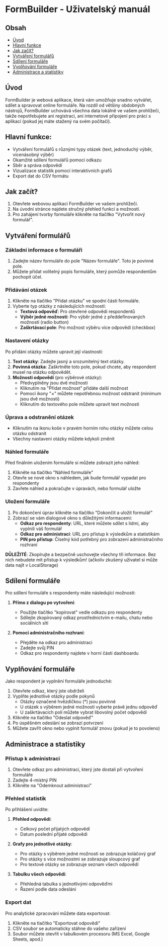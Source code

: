 # FormBuilder - Uživatelský manuál

## Obsah
- [Úvod](#úvod)
- [Hlavní funkce](#hlavní-funkce)
- [Jak začít?](#jak-začít)
- [Vytváření formulářů](#vytváření-formulářů)
- [Sdílení formuláře](#sdílení-formuláře)
- [Vyplňování formuláře](#vyplňování-formuláře)
- [Administrace a statistiky](#administrace-a-statistiky)

## Úvod

FormBuilder je webová aplikace, která vám umožňuje snadno vytvářet, sdílet a spravovat online formuláře. Na rozdíl od většiny obdobných nástrojů, FormBuilder uchovává všechna data lokálně ve vašem prohlížeči, takže nepotřebujete ani registraci, ani internetové připojení pro práci s aplikací (pokud jej máte stažený na svém počítači).

## Hlavní funkce:

- Vytváření formulářů s různými typy otázek (text, jednoduchý výběr, vícenásobný výběr)
- Okamžité sdílení formulářů pomocí odkazu
- Sběr a správa odpovědí
- Vizualizace statistik pomocí interaktivních grafů
- Export dat do CSV formátu

## Jak začít?

1. Otevřete webovou aplikaci FormBuilder ve vašem prohlížeči.
2. Na úvodní stránce najdete stručný přehled funkcí a možností.
3. Pro zahájení tvorby formuláře klikněte na tlačítko "Vytvořit nový formulář".

## Vytváření formulářů

### Základní informace o formuláři

1. Zadejte název formuláře do pole "Název formuláře". Toto je povinné pole.
2. Můžete přidat volitelný popis formuláře, který pomůže respondentům pochopit účel.

### Přidávání otázek

1. Klikněte na tlačítko "Přidat otázku" ve spodní části formuláře.
2. Vyberte typ otázky z následujících možností:
   - **Textová odpověď**: Pro otevřené odpovědi respondentů
   - **Výběr jedné možnosti**: Pro výběr jedné z předdefinovaných možností (radio button)
   - **Zaškrtávací pole**: Pro možnost výběru více odpovědí (checkbox)

### Nastavení otázky

Po přidání otázky můžete upravit její vlastnosti:

1. **Text otázky**: Zadejte jasný a srozumitelný text otázky.
2. **Povinná otázka**: Zaškrtněte toto pole, pokud chcete, aby respondent musel na otázku odpovědět.
3. **Možnosti odpovědí** (pro výběrové otázky):
   - Předvyplněny jsou dvě možnosti
   - Kliknutím na "Přidat možnost" přidáte další možnost
   - Pomocí ikony "×" můžete nepotřebnou možnost odstranit (minimum jsou dvě možnosti)
   - Kliknutím do textového pole můžete upravit text možnosti

### Úprava a odstranění otázek

- Kliknutím na ikonu koše v pravém horním rohu otázky můžete celou otázku odstranit
- Všechny nastavení otázky můžete kdykoli změnit

### Náhled formuláře

Před finálním uložením formuláře si můžete zobrazit jeho náhled:

1. Klikněte na tlačítko "Náhled formuláře"
2. Otevře se nové okno s náhledem, jak bude formulář vypadat pro respondenty
3. Zavřete náhled a pokračujte v úpravách, nebo formulář uložte

### Uložení formuláře

1. Po dokončení úprav klikněte na tlačítko "Dokončit a uložit formulář"
2. Zobrazí se vám dialogové okno s důležitými informacemi:
   - **Odkaz pro respondenty**: URL, které můžete sdílet s lidmi, aby vyplnili váš formulář
   - **Odkaz pro administraci**: URL pro přístup k výsledkům a statistikám
   - **PIN pro přístup**: Číselný kód potřebný pro zobrazení administračního rozhraní

**DŮLEŽITÉ**: Zkopírujte a bezpečně uschovejte všechny tři informace. Bez nich nebudete mít přístup k výsledkům! (ačkoliv zkušený uživatel si může data najít v LocalStorage)

## Sdílení formuláře

Pro sdílení formuláře s respondenty máte následující možnosti:

1. **Přímo z dialogu po vytvoření**:
   - Použijte tlačítko "kopírovat" vedle odkazu pro respondenty
   - Sdílejte zkopírovaný odkaz prostřednictvím e-mailu, chatu nebo sociálních sítí

2. **Pomocí administračního rozhraní**:
   - Přejděte na odkaz pro administraci
   - Zadejte svůj PIN
   - Odkaz pro respondenty najdete v horní části dashboardu

## Vyplňování formuláře

Jako respondent je vyplnění formuláře jednoduché:

1. Otevřete odkaz, který jste obdrželi
2. Vyplňte jednotlivé otázky podle pokynů
   - Otázky označené hvězdičkou (*) jsou povinné
   - U otázek s výběrem jedné možnosti vyberte právě jednu odpověď
   - U zaškrtávacích polí můžete vybrat libovolný počet odpovědí
3. Klikněte na tlačítko "Odeslat odpověď"
4. Po úspěšném odeslání se zobrazí potvrzení
5. Můžete zavřít okno nebo vyplnit formulář znovu (pokud je to povoleno)

## Administrace a statistiky

### Přístup k administraci

1. Otevřete odkaz pro administraci, který jste dostali při vytvoření formuláře
2. Zadejte 4-místný PIN
3. Klikněte na "Odemknout administraci"

### Přehled statistik

Po přihlášení uvidíte:

1. **Přehled odpovědí**:
   - Celkový počet přijatých odpovědí
   - Datum poslední přijaté odpovědi

2. **Grafy pro jednotlivé otázky**:
   - Pro otázky s výběrem jedné možnosti se zobrazuje koláčový graf
   - Pro otázky s více možnostmi se zobrazuje sloupcový graf
   - Pro textové otázky se zobrazuje seznam všech odpovědí

3. **Tabulku všech odpovědí**:
   - Přehledná tabulka s jednotlivými odpověďmi
   - Řazení podle data odeslání

### Export dat

Pro analytické zpracování můžete data exportovat:

1. Klikněte na tlačítko "Exportovat odpovědi"
2. CSV soubor se automaticky stáhne do vašeho zařízení
3. Soubor můžete otevřít v tabulkovém procesoru (MS Excel, Google Sheets, apod.)